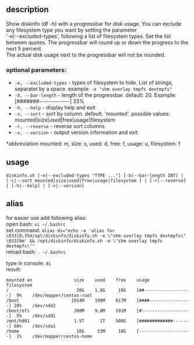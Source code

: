 ## description
Show diskinfo (df -h) with a progressbar for disk usage. You can exclude any filesystem type you want by setting the parameter <br>
'-e|--excluded-types', following a list of filesystem types. Set the list between quotes. The progressbar will round up or down the progress to the next 5 percent.<br>
The actual disk usage next to the progressbar will not be rounded.<br>

### optional parameters:
* `-e, --excluded-types` - types of filesystem to hide. List of strings, separatet by a space. example: `-e "shm overlay tmpfs devtmpfs"`
* `-b, --bar-length` - length of the progressbar. default: 20. Example: [#######-------------] 33%
* `-h, --help` - display help and exit
* `-s, --sort` - sort by column. default:  'mounted'. possible values: mounted|size|used|free|usage|filesystem
* `-r, --reverse` - reverse sort columns
* `-v, --version` - output version information and exit

*abbreviation
 mounted: m, size: s, used: d, free: f, usage: u, filesystem: f

## usage
`diskinfo.sh [-e|--excluded-types "TYPE ..."] [-b|--bar-length INT] | [-s|--sort mounted|size|used|free|usage|filesystem ] | [-r|--reverse] | [-h|--help] | [-v|--version]`

## alias
for easier use add following alias:<br>
open bash: `vi ~/.bashrc`<br>
set command: `alias di="echo -e 'alias for \033[0;35m/opt/diskinfo/diskinfo.sh -e \"shm overlay tmpfs devtmpfs\" \033[0m' && /opt/diskinfo/diskinfo.sh -e \"shm overlay tmpfs devtmpfs\""
`<br>
reload bash: `. ~/.bashrc`

type in console: `di`<br>
result:<br>
```
mounted on                size    used    free    usage                         filesystem
/                          20G    1.8G     19G    [##------------------]  9%    /dev/mapper/centos-root
/boot                    1014M    198M    817M    [####----------------] 20%    /dev/sdd2
/boot/efi                 200M    9.8M    191M    [#-------------------]  5%    /dev/sdd1
/mnt/hd01                 1.5T      1T    500G    [#############-------] 66%    /dev/sda1
/home                      10G     53M     10G    [--------------------]  1%    /dev/mapper/centos-home
```


